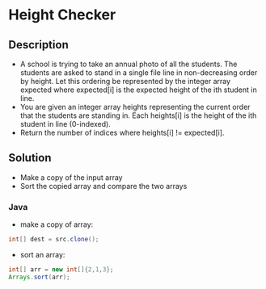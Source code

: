 # Height Checker

## Description

* A school is trying to take an annual photo of all the students. The students are asked to stand in a single file line in non-decreasing order by height. Let this ordering be represented by the integer array expected where expected[i] is the expected height of the ith student in line.
* You are given an integer array heights representing the current order that the students are standing in. Each heights[i] is the height of the ith student in line (0-indexed).
* Return the number of indices where heights[i] != expected[i].

## Solution

* Make a copy of the input array
* Sort the copied array and compare the two arrays

### Java

* make a copy of array:

```Java
int[] dest = src.clone();
```

* sort an array:

```Java
int[] arr = new int[]{2,1,3};
Arrays.sort(arr);
```
